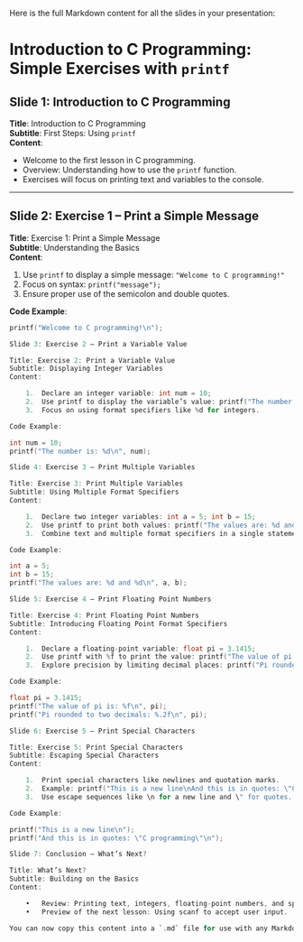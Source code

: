 Here is the full Markdown content for all the slides in your presentation:

# Introduction to C Programming: Simple Exercises with `printf`

## Slide 1: Introduction to C Programming
**Title**: Introduction to C Programming  
**Subtitle**: First Steps: Using `printf`  
**Content**:
- Welcome to the first lesson in C programming.
- Overview: Understanding how to use the `printf` function.
- Exercises will focus on printing text and variables to the console.

---

## Slide 2: Exercise 1 – Print a Simple Message
**Title**: Exercise 1: Print a Simple Message  
**Subtitle**: Understanding the Basics  
**Content**:
1. Use `printf` to display a simple message: `"Welcome to C programming!"`
2. Focus on syntax: `printf("message");`
3. Ensure proper use of the semicolon and double quotes.

**Code Example**:
```c
printf("Welcome to C programming!\n");

Slide 3: Exercise 2 – Print a Variable Value

Title: Exercise 2: Print a Variable Value
Subtitle: Displaying Integer Variables
Content:

	1.	Declare an integer variable: int num = 10;
	2.	Use printf to display the variable’s value: printf("The number is: %d", num);
	3.	Focus on using format specifiers like %d for integers.

Code Example:

int num = 10;
printf("The number is: %d\n", num);

Slide 4: Exercise 3 – Print Multiple Variables

Title: Exercise 3: Print Multiple Variables
Subtitle: Using Multiple Format Specifiers
Content:

	1.	Declare two integer variables: int a = 5; int b = 15;
	2.	Use printf to print both values: printf("The values are: %d and %d", a, b);
	3.	Combine text and multiple format specifiers in a single statement.

Code Example:

int a = 5;
int b = 15;
printf("The values are: %d and %d\n", a, b);

Slide 5: Exercise 4 – Print Floating Point Numbers

Title: Exercise 4: Print Floating Point Numbers
Subtitle: Introducing Floating Point Format Specifiers
Content:

	1.	Declare a floating-point variable: float pi = 3.1415;
	2.	Use printf with %f to print the value: printf("The value of pi is: %f", pi);
	3.	Explore precision by limiting decimal places: printf("Pi rounded to two decimals: %.2f", pi);

Code Example:

float pi = 3.1415;
printf("The value of pi is: %f\n", pi);
printf("Pi rounded to two decimals: %.2f\n", pi);

Slide 6: Exercise 5 – Print Special Characters

Title: Exercise 5: Print Special Characters
Subtitle: Escaping Special Characters
Content:

	1.	Print special characters like newlines and quotation marks.
	2.	Example: printf("This is a new line\nAnd this is in quotes: \"C programming\"\n");
	3.	Use escape sequences like \n for a new line and \" for quotes.

Code Example:

printf("This is a new line\n");
printf("And this is in quotes: \"C programming\"\n");

Slide 7: Conclusion – What’s Next?

Title: What’s Next?
Subtitle: Building on the Basics
Content:

	•	Review: Printing text, integers, floating-point numbers, and special characters using printf.
	•	Preview of the next lesson: Using scanf to accept user input.

You can now copy this content into a `.md` file for use with any Markdown editor. Let me know if you'd like further assistance!